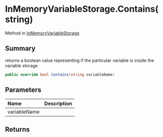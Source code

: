 # InMemoryVariableStorage.Contains(string)

Method in [InMemoryVariableStorage](/api/csharp/yarn.unity.inmemoryvariablestorage.md)

## Summary


returns a boolean value representing if the particular variable is inside the variable storage


```csharp
public override bool Contains(string variableName)
```

## Parameters

|Name|Description|
|:---|:---|
|variableName||

## Returns




